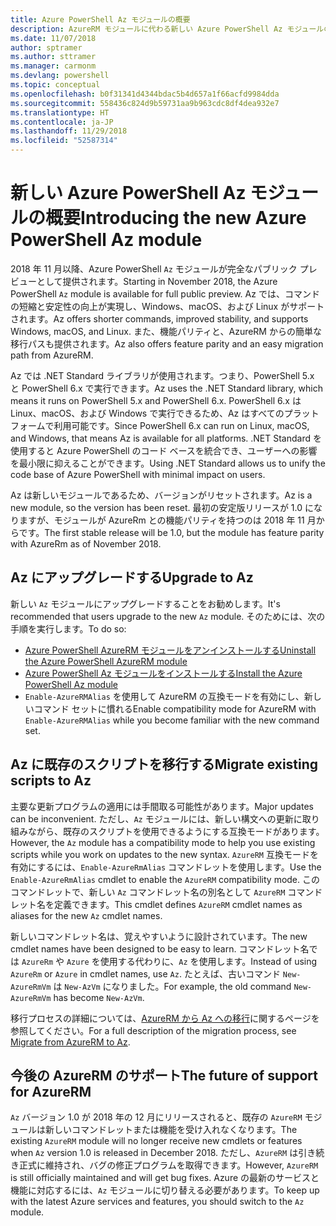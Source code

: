 ```yaml
---
title: Azure PowerShell Az モジュールの概要
description: AzureRM モジュールに代わる新しい Azure PowerShell Az モジュールの概要。
ms.date: 11/07/2018
author: sptramer
ms.author: sttramer
ms.manager: carmonm
ms.devlang: powershell
ms.topic: conceptual
ms.openlocfilehash: b0f31341d4344bdac5b4d657a1f66acfd9984dda
ms.sourcegitcommit: 558436c824d9b59731aa9b963cdc8df4dea932e7
ms.translationtype: HT
ms.contentlocale: ja-JP
ms.lasthandoff: 11/29/2018
ms.locfileid: "52587314"
---
```

# <a name="introducing-the-new-azure-powershell-az-module"></a><span data-ttu-id="747d0-103">新しい Azure PowerShell Az モジュールの概要</span><span class="sxs-lookup"><span data-stu-id="747d0-103">Introducing the new Azure PowerShell Az module</span></span>

<span data-ttu-id="747d0-104">2018 年 11 月以降、Azure PowerShell `Az` モジュールが完全なパブリック プレビューとして提供されます。</span><span class="sxs-lookup"><span data-stu-id="747d0-104">Starting in November 2018, the Azure PowerShell `Az` module is available for full public preview.</span></span>
<span data-ttu-id="747d0-105">Az では、コマンドの短縮と安定性の向上が実現し、Windows、macOS、および Linux がサポートされます。</span><span class="sxs-lookup"><span data-stu-id="747d0-105">Az offers shorter commands, improved stability, and supports Windows, macOS, and Linux.</span></span> <span data-ttu-id="747d0-106">また、機能パリティと、AzureRM からの簡単な移行パスも提供されます。</span><span class="sxs-lookup"><span data-stu-id="747d0-106">Az also offers feature parity and an easy migration path from AzureRM.</span></span>

<span data-ttu-id="747d0-107">Az では .NET Standard ライブラリが使用されます。つまり、PowerShell 5.x と PowerShell 6.x で実行できます。</span><span class="sxs-lookup"><span data-stu-id="747d0-107">Az uses the .NET Standard library, which means it runs on PowerShell 5.x and PowerShell 6.x.</span></span>
<span data-ttu-id="747d0-108">PowerShell 6.x は Linux、macOS、および Windows で実行できるため、Az はすべてのプラットフォームで利用可能です。</span><span class="sxs-lookup"><span data-stu-id="747d0-108">Since PowerShell 6.x can run on Linux, macOS, and Windows, that means Az is available for all platforms.</span></span>
<span data-ttu-id="747d0-109">.NET Standard を使用すると Azure PowerShell のコード ベースを統合でき、ユーザーへの影響を最小限に抑えることができます。</span><span class="sxs-lookup"><span data-stu-id="747d0-109">Using .NET Standard allows us to unify the code base of Azure PowerShell with minimal impact on users.</span></span>

<span data-ttu-id="747d0-110">Az は新しいモジュールであるため、バージョンがリセットされます。</span><span class="sxs-lookup"><span data-stu-id="747d0-110">Az is a new module, so the version has been reset.</span></span> <span data-ttu-id="747d0-111">最初の安定版リリースが 1.0 になりますが、モジュールが AzureRm との機能パリティを持つのは 2018 年 11 月からです。</span><span class="sxs-lookup"><span data-stu-id="747d0-111">The first stable release will be 1.0, but the module has feature parity with AzureRm as of November 2018.</span></span>

## <a name="upgrade-to-az"></a><span data-ttu-id="747d0-112">Az にアップグレードする</span><span class="sxs-lookup"><span data-stu-id="747d0-112">Upgrade to Az</span></span>

<span data-ttu-id="747d0-113">新しい `Az` モジュールにアップグレードすることをお勧めします。</span><span class="sxs-lookup"><span data-stu-id="747d0-113">It's recommended that users upgrade to the new `Az` module.</span></span> <span data-ttu-id="747d0-114">そのためには、次の手順を実行します。</span><span class="sxs-lookup"><span data-stu-id="747d0-114">To do so:</span></span>

* [<span data-ttu-id="747d0-115">Azure PowerShell AzureRM モジュールをアンインストールする</span><span class="sxs-lookup"><span data-stu-id="747d0-115">Uninstall the Azure PowerShell AzureRM module</span></span>](/powershell/azure/uninstall-azurerm-ps)
* [<span data-ttu-id="747d0-116">Azure PowerShell Az モジュールをインストールする</span><span class="sxs-lookup"><span data-stu-id="747d0-116">Install the Azure PowerShell Az module</span></span>](/powershell/azure/install-az-ps)
* <span data-ttu-id="747d0-117">`Enable-AzureRMAlias` を使用して AzureRM の互換モードを有効にし、新しいコマンド セットに慣れる</span><span class="sxs-lookup"><span data-stu-id="747d0-117">Enable compatibility mode for AzureRM with `Enable-AzureRMAlias` while you become familiar with the new command set.</span></span>

## <a name="migrate-existing-scripts-to-az"></a><span data-ttu-id="747d0-118">Az に既存のスクリプトを移行する</span><span class="sxs-lookup"><span data-stu-id="747d0-118">Migrate existing scripts to Az</span></span>

<span data-ttu-id="747d0-119">主要な更新プログラムの適用には手間取る可能性があります。</span><span class="sxs-lookup"><span data-stu-id="747d0-119">Major updates can be inconvenient.</span></span> <span data-ttu-id="747d0-120">ただし、`Az` モジュールには、新しい構文への更新に取り組みながら、既存のスクリプトを使用できるようにする互換モードがあります。</span><span class="sxs-lookup"><span data-stu-id="747d0-120">However, the `Az` module has a compatibility mode to help you use existing scripts while you work on updates to the new syntax.</span></span> <span data-ttu-id="747d0-121">`AzureRM` 互換モードを有効にするには、`Enable-AzureRmAlias` コマンドレットを使用します。</span><span class="sxs-lookup"><span data-stu-id="747d0-121">Use the `Enable-AzureRmAlias` cmdlet to enable the `AzureRM` compatibility mode.</span></span> <span data-ttu-id="747d0-122">このコマンドレットで、新しい `Az` コマンドレット名の別名として `AzureRM` コマンドレット名を定義できます。</span><span class="sxs-lookup"><span data-stu-id="747d0-122">This cmdlet defines `AzureRM` cmdlet names as aliases for the new `Az` cmdlet names.</span></span>

<span data-ttu-id="747d0-123">新しいコマンドレット名は、覚えやすいように設計されています。</span><span class="sxs-lookup"><span data-stu-id="747d0-123">The new cmdlet names have been designed to be easy to learn.</span></span> <span data-ttu-id="747d0-124">コマンドレット名では `AzureRm` や `Azure` を使用する代わりに、`Az` を使用します。</span><span class="sxs-lookup"><span data-stu-id="747d0-124">Instead of using `AzureRm` or `Azure` in cmdlet names, use `Az`.</span></span> <span data-ttu-id="747d0-125">たとえば、古いコマンド `New-AzureRmVm` は `New-AzVm` になりました。</span><span class="sxs-lookup"><span data-stu-id="747d0-125">For example, the old command `New-AzureRmVm` has become `New-AzVm`.</span></span>

<span data-ttu-id="747d0-126">移行プロセスの詳細については、[AzureRM から Az への移行](migrate-from-azurerm-to-az.md)に関するページを参照してください。</span><span class="sxs-lookup"><span data-stu-id="747d0-126">For a full description of the migration process, see [Migrate from AzureRM to Az](migrate-from-azurerm-to-az.md).</span></span>

## <a name="the-future-of-support-for-azurerm"></a><span data-ttu-id="747d0-127">今後の AzureRM のサポート</span><span class="sxs-lookup"><span data-stu-id="747d0-127">The future of support for AzureRM</span></span>

<span data-ttu-id="747d0-128">`Az` バージョン 1.0 が 2018 年の 12 月にリリースされると、既存の `AzureRM` モジュールは新しいコマンドレットまたは機能を受け入れなくなります。</span><span class="sxs-lookup"><span data-stu-id="747d0-128">The existing `AzureRM` module will no longer receive new cmdlets or features when `Az` version 1.0 is released in December 2018.</span></span> <span data-ttu-id="747d0-129">ただし、`AzureRM` は引き続き正式に維持され、バグの修正プログラムを取得できます。</span><span class="sxs-lookup"><span data-stu-id="747d0-129">However, `AzureRM` is still officially maintained and will get bug fixes.</span></span> <span data-ttu-id="747d0-130">Azure の最新のサービスと機能に対応するには、`Az` モジュールに切り替える必要があります。</span><span class="sxs-lookup"><span data-stu-id="747d0-130">To keep up with the latest Azure services and features, you should switch to the `Az` module.</span></span>